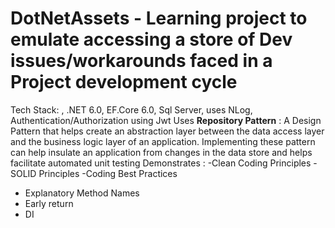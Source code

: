 # DotNetAssets - Learning project to emulate accessing a store of Dev issues/workarounds faced in a Project development cycle
Tech Stack: , .NET 6.0, EF.Core 6.0, Sql Server, uses NLog,  Authentication/Authorization using Jwt
Uses **Repository Pattern** : A Design Pattern  that helps create an abstraction layer between the data access layer and the business logic layer of an application. 
Implementing these pattern can help insulate an application from changes in the data store and helps facilitate automated unit testing 
Demonstrates  : 
-Clean Coding Principles
-SOLID Principles
-Coding Best Practices 
- Explanatory Method Names
- Early return
- DI
  

